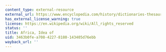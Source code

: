 ```yaml
---
content_type: external-resource
external_url: https://www.encyclopedia.com/history/dictionaries-thesauruses-pictures-and-press-releases/africa-idea
has_external_license_warning: true
license: https://en.wikipedia.org/wiki/All_rights_reserved
status: ''
title: Africa, Idea of
uid: 3463b0fe-a708-4227-8180-143405d76ebb
wayback_url: ''
---
```

